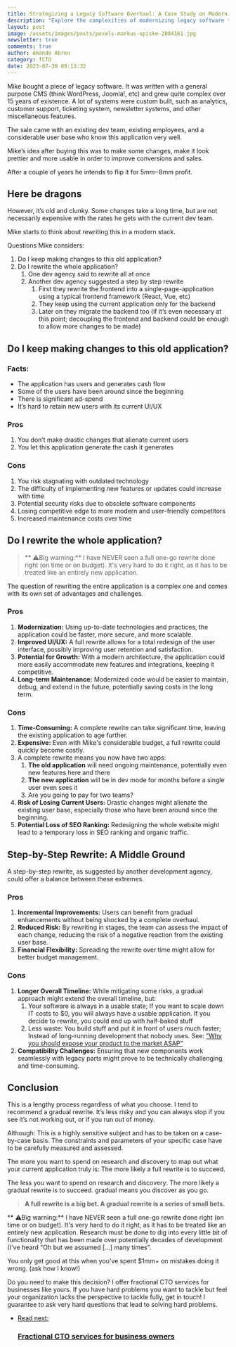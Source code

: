 ```yaml
---
title: Strategizing a Legacy Software Overhaul: A Case Study on Modernizing and Rewriting Software
description: "Explore the complexities of modernizing legacy software through a detailed case study. From complete rewrites to incremental updates or rebranding, this article evaluates various strategies, weighing pros and cons to guide software business owners in their decision-making. A must-read for anyone facing the challenge of updating or transforming outdated software applications."
layout: post
image: /assets/images/posts/pexels-markus-spiske-2004161.jpg
newsletter: true
comments: true
author: Amando Abreu
category: fCTO
date: 2023-07-30 09:13:32
---
```

Mike bought a piece of legacy software. It was written with a general purpose CMS (think WordPress, Joomla!, etc) and grew quite complex over 15 years of existence. A lot of systems were custom built, such as analytics, customer support, ticketing system, newsletter systems, and other miscellaneous features.

The sale came with an existing dev team, existing employees, and a considerable user base who know this application very well.

Mike’s idea after buying this was to make some changes, make it look prettier and more usable in order to improve conversions and sales.

After a couple of years he intends to flip it for $5mm-$8mm profit.

## Here be dragons

However, it’s old and clunky. Some changes take a long time, but are not necessarily expensive with the rates he gets with the current dev team.

Mike starts to think about rewriting this in a modern stack. 

Questions Mike considers:

1. Do I keep making changes to this old application?
2. Do I rewrite the whole application?
   1. One dev agency said to rewrite all at once
   2. Another dev agency suggested a step by step rewrite
      1. First they rewrite the frontend into a single-page-application using a typical frontend framework (React, Vue, etc)
      2. They keep using the current application only for the backend
      3. Later on they migrate the backend too (if it’s even necessary at this point; decoupling the frontend and backend could be enough to allow more changes to be made)


## Do I keep making changes to this old application?

### Facts:

* The application has users and generates cash flow
* Some of the users have been around since the beginning
* There is significant ad-spend
* It’s hard to retain new users with its current UI/UX

### Pros

1. You don’t make drastic changes that alienate current users
2. You let this application generate the cash it generates

### Cons

1. You risk stagnating with outdated technology
2. The difficulty of implementing new features or updates could increase with time
3. Potential security risks due to obsolete software components
4. Losing competitive edge to more modern and user-friendly competitors
5. Increased maintenance costs over time

## Do I rewrite the whole application?

>** ⚠️Big warning:** I have NEVER seen a full one-go rewrite done right (on time or on budget). It's very hard to do it right, as it has to be treated like an entirely new application.

The question of rewriting the entire application is a complex one and comes with its own set of advantages and challenges.

### Pros

1. **Modernization:** Using up-to-date technologies and practices, the application could be faster, more secure, and more scalable.
2. **Improved UI/UX:** A full rewrite allows for a total redesign of the user interface, possibly improving user retention and satisfaction.
3. **Potential for Growth:** With a modern architecture, the application could more easily accommodate new features and integrations, keeping it competitive.
4. **Long-term Maintenance:** Modernized code would be easier to maintain, debug, and extend in the future, potentially saving costs in the long term.


### Cons

1. **Time-Consuming:** A complete rewrite can take significant time, leaving the existing application to age further.
2. **Expensive:** Even with Mike's considerable budget, a full rewrite could quickly become costly.
3. A complete rewrite means you now have two apps:
   1. **The old application** will need ongoing maintenance, potentially even new features here and there
   2. **The new application** will be in dev mode for months before a single user even sees it
   3. Are you going to pay for two teams?
4. **Risk of Losing Current Users:** Drastic changes might alienate the existing user base, especially those who have been around since the beginning.
5. **Potential Loss of SEO Ranking:** Redesigning the whole website might lead to a temporary loss in SEO ranking and organic traffic.


## Step-by-Step Rewrite: A Middle Ground

A step-by-step rewrite, as suggested by another development agency, could offer a balance between these extremes.

### Pros

1. **Incremental Improvements:** Users can benefit from gradual enhancements without being shocked by a complete overhaul.
2. **Reduced Risk:** By rewriting in stages, the team can assess the impact of each change, reducing the risk of a negative reaction from the existing user base.
3. **Financial Flexibility:** Spreading the rewrite over time might allow for better budget management.

### Cons

1. **Longer Overall Timeline:** While mitigating some risks, a gradual approach might extend the overall timeline, but:
   1. Your software is always in a usable state; If you want to scale down IT costs to $0, you will always have a usable application. If you decide to rewrite, you could end up with half-baked stuff
   2. Less waste: You build stuff and put it in front of users much faster; Instead of long-running development that nobody uses. See: <a href=”https://saasstarters.com/blog/2022-10-22-why-you-should-expose-your-product-to-the-market-asap” target=”_blank”>”Why you should expose your product to the market ASAP”</a>
2. **Compatibility Challenges:** Ensuring that new components work seamlessly with legacy parts might prove to be technically challenging and time-consuming.

## Conclusion 

This is a lengthy process regardless of what you choose. I tend to recommend a gradual rewrite. It’s less risky and you can always stop if you see it’s not working out, or if you run out of money. 

Although: This is a highly sensitive subject and has to be taken on a case-by-case basis. The constraints and parameters of your specific case have to be carefully measured and assessed.

The more you want to spend on research and discovery to map out what your current application truly is: The more likely a full rewrite is to succeed. 

The less you want to spend on research and discovery: The more likely a gradual rewrite is to succeed. gradual means you discover as you go.

>**A full rewrite is a big bet. A gradual rewrite is a series of small bets.**

** ⚠️Big warning:** I have NEVER seen a full one-go rewrite done right (on time or on budget). It's very hard to do it right, as it has to be treated like an entirely new application. Research must be done to dig into every little bit of functionality that has been made over potentially decades of development (I've heard "Oh but we assumed [...] many times". 

You only get good at this when you've spent $1mm+ on mistakes doing it wrong. (ask how I know!)

Do you need to make this decision? I offer fractional CTO services for businesses like yours. If you have hard problems you want to tackle but feel your organization lacks the perspective to tackle fully, get in touch! I guarantee to ask very hard questions that lead to solving hard problems.

<ul class="listing">
    <li class="listing__li">
        <a class="listing__link block" href="/fractional-cto/">
            <div class="listing__item">
                <div class="listing__type">Read next:</div>
                <h3 class="listing__title">Fractional CTO services for business owners</h3>
            </div>
        </a>
    </li>
</ul>